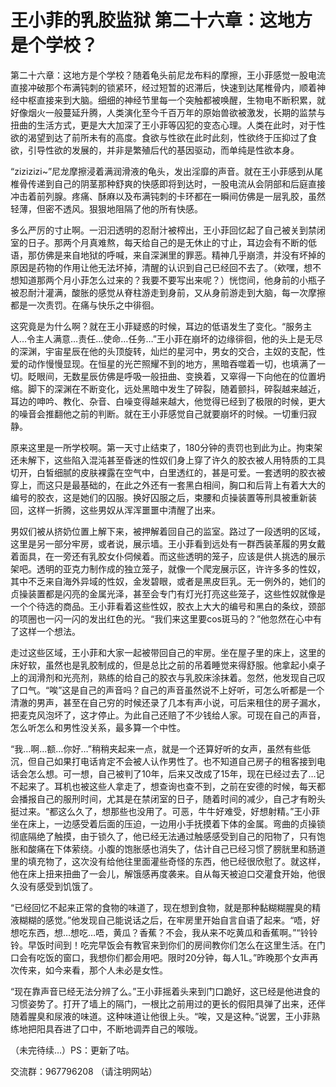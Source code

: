 # 王小菲的乳胶监狱 第二十六章：这地方是个学校？

第二十六章：这地方是个学校？随着龟头前尼龙布料的摩擦，王小菲感觉一股电流直接冲破那个布满钝刺的锁紧环，经过短暂的迟滞后，快速到达尾椎骨内，顺着神经中枢直接来到大脑。细细的神经节里每一个突触都被唤醒，生物电不断积累，就好像烟火一般蔓延升腾，人类演化至今千百万年的原始兽欲被激发，长期的监禁与扭曲的生活方式，更是大大加深了王小菲等囚犯的变态心理。人类在此时，对于性欲的渴望到达了前所未有的高度。食欲与性欲在此时此刻，性欲终于压抑过了食欲，引导性欲的发展的，并非是繁殖后代的基因驱动，而单纯是性欲本身。

“zizizizi~”尼龙摩擦浸着满润滑液的龟头，发出淫靡的声音。就在王小菲感到从尾椎骨传递到自己的阴茎那种舒爽的快感即将到达时，一股电流从会阴部和后庭直接冲击着前列腺。疼痛、酥麻以及布满钝刺的卡环都在一瞬间仿佛是一层乳胶，虽然轻薄，但密不透风。狠狠地阻隔了他的所有快感。

多么严厉的寸止啊。一汩汩透明的忍耐汁被榨出，王小菲回忆起了自己被关到禁闭室的日子。那两个月真难熬，每天给自己的是无休止的寸止，耳边会有不断的低语，那仿佛是来自地狱的呼喊，来自深渊里的罪恶。精神几乎崩溃，并没有坏掉的原因是药物的作用让他无法坏掉，清醒的认识到自己已经回不去了。（欸嘿，想不想知道那两个月小菲怎么过来的？我要不要写出来呢？）恍惚间，他身前的小瓶子被忍耐汁灌满，酸胀的感觉从脊柱游走到身前，又从身前游走到大脑，每一次摩擦都是一次责罚。在痛与快乐之中徘徊。

这究竟是为什么啊？就在王小菲疑惑的时候，耳边的低语发生了变化。“服务主人…令主人满意…责任…使命…任务…”王小菲在崩坏的边缘徘徊，他的头上是无尽的深渊，宇宙星辰在他的头顶旋转，灿烂的星河中，男女的交合，主奴的支配，性爱的动作慢慢显现。在恒星的光芒照耀不到的地方，黑暗吞噬着一切，也填满了一切。眨眼间，无数星辰仿佛是呼吸一般扭曲、变换着，又窣得一下向他在的位置坍缩。脚下的深渊在不断变化，远处黑暗中发生了碎裂，随着颤抖，碎裂越来越近，耳边的呻吟、教化、杂音、白噪变得越来越大，他觉得已经到了极限的时候，更大的噪音会推翻他之前的判断。就在王小菲感觉自己就要崩坏的时候。一切重归寂静。

原来这里是一所学校啊。第一天寸止结束了，180分钟的责罚也到此为止。拘束架还未解下，这些陷入混沌甚至昏迷的性奴们身上穿了许久的胶衣被人用特质的工具切开，白皙细腻的皮肤裸露在空气中，白里透红的，甚是可爱。一套透明的胶衣被穿上，而这只是最基础的，在此之外还有一套黑白相间，胸口和后背上有着大大的编号的胶衣，这是她们的囚服。换好囚服之后，束腰和贞操装置等刑具被重新装回，这样一折腾，这些男奴从浑浑噩噩中清醒了出来。

男奴们被从挤奶位置上解下来，被押解着回自己的监室。路过了一段透明的区域，这里是另一部分牢房，或者说，展示墙。王小菲看到远处有一群西装革履的男女戴着面具，在一旁还有乳胶女仆伺候着。而这些透明的笼子，应该是供人挑选的展示架吧。透明的亚克力制作成的独立笼子，就像一个爬宠展示区，许许多多的性奴，其中不乏来自海外异域的性奴，金发碧眼，或者是黑皮巨乳。无一例外的，她们的贞操装置都是闪亮的金属光泽，甚至会专门有灯光打亮这些笼子，这些性奴就像是一个个待选的商品。王小菲看着这些性奴，胶衣上大大的编号和黑白的条纹，颈部的项圈也一闪一闪的发出红色的光。“我们来这里要cos斑马的？”他忽然在心中有了这样一个想法。

走过这些区域，王小菲和大家一起被带回自己的牢房。坐在屋子里的床上，这里的床好软，虽然也是乳胶制成的，但是总比之前的吊着睡觉来得舒服。他拿起小桌子上的润滑剂和光亮剂，熟练的给自己的胶衣与乳胶床涂抹着。忽然，他发现自己叹了口气。“唉”这是自己的声音吗？自己的声音虽然说不上好听，可怎么听都是一个清澈的男声，甚至在自己穷的时候还录了几本有声小说，可后来租住的房子漏水，把麦克风泡坏了，这才停止。为此自己还赔了不少钱给人家。可现在自己的声音，怎么听怎么和男性没关系，最多算一个中性。

“我…啊…额…你好…”稍稍夹起来一点，就是一个还算好听的女声，虽然有些低沉，但自己如果打电话肯定不会被人认作男性了。也不知道自己房子的租客接到电话会怎么想。可一想，自己被判了10年，后来又改成了15年，现在已经过去了…记不起来了。耳机也被这些人拿走了，想查询也查不到，之前在安德的时候，每天都会播报自己的服刑时间，尤其是在禁闭室的日子，随着时间的减少，自己才有盼头挺过来。“都这么久了，想那些也没用了。可恶，牛牛好难受，好想射精。”王小菲坐在床上，一边感受着后面的压迫，一边用小手抚摸着下体的金属。弯曲的贞操锁彻底隔绝了触摸，由于锁久了，他已经无法通过触感感受到自己的阳物了，只有饱胀和酸痛在下体萦绕。小腹的饱胀感也消失了，估计自己已经习惯了膀胱里和肠道里的填充物了，这次没有给他往里面灌些奇怪的东西，他已经很欣慰了。就这样，他在床上扭来扭曲了一会儿，解饿感再度袭来。自从每天被迫口交灌食开始，他很久没有感受到饥饿了。

“已经回忆不起来正常的食物的味道了，现在想到食物，就是那种黏糊糊腥臭的精液糊糊的感觉。”他发现自己能说话之后，在牢房里开始自言自语了起来。“唔，好想吃东西，想…想吃…唔，黄瓜？香蕉？不会，我从来不吃黄瓜和香蕉啊。”“铃铃铃。早饭时间到！吃完早饭会有教官来到你们的房间教你们怎么在这里生活。在门口会有吃饭的窗口，我想你们都会用吧。限时20分钟，每人1L。”昨晚那个女声再次传来，如今来看，那个人未必是女性。

“现在靠声音已经无法分辨了么。”王小菲摇着头来到门口跪好，这已经是他进食的习惯姿势了。打开了墙上的隔门，一根比之前用过的更长的假阳具弹了出来，还伴随着腥臭和尿液的味道。这种味道让他很上头。“唉，又是这种。”说罢，王小菲熟练地把阳具吞进了口中，不断地调弄自己的喉咙。

（未完待续…）PS：更新了咕。

交流群：967796208 （请注明网站） 

